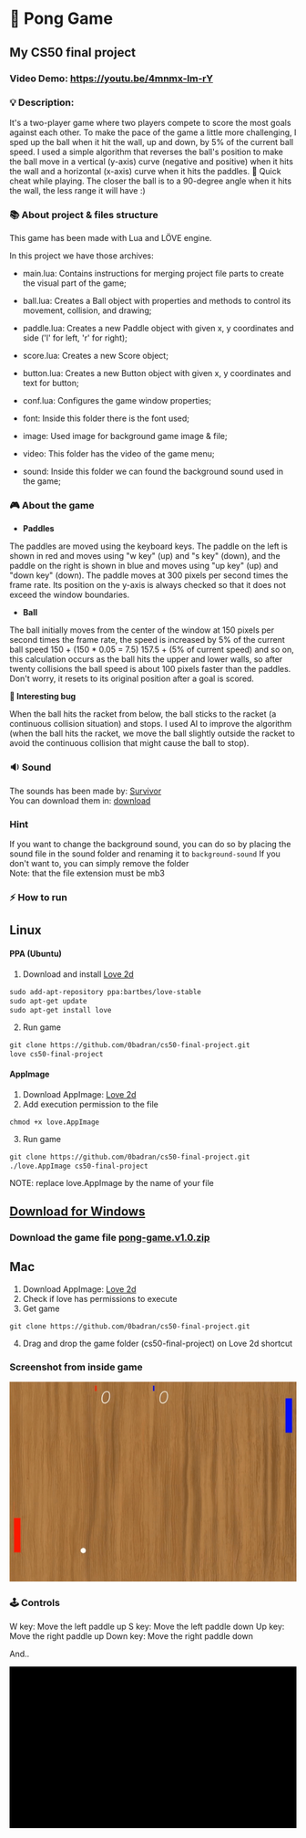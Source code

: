 # 🏓 Pong Game
## My CS50 final project
### Video Demo:  https://youtu.be/4mnmx-lm-rY
### 💡 Description:
<p>It's a two-player game where two players compete to score the most goals against each other. To make the pace of the game a little more challenging, I sped up the ball when it hit the wall, up and down, by 5% of the current ball speed. I used a simple algorithm that reverses the ball's position to make the ball move in a vertical (y-axis) curve (negative and positive) when it hits the wall and a horizontal (x-axis) curve when it hits the paddles. 🧲 Quick cheat while playing. The closer the ball is to a 90-degree angle when it hits the wall, the less range it will have :)</p>

### 📚 About project & files structure
<p>This game has been made with Lua and LÖVE engine.</p>

<p>In this project we have those archives:</p>

* main.lua: Contains instructions for merging project file parts to create the visual part of the game;

* ball.lua: Creates a Ball object with properties and methods to control its movement, collision, and drawing;

* paddle.lua: Creates a new Paddle object with given x, y coordinates and side ('l' for left, 'r' for right);

* score.lua: Creates a new Score object;

* button.lua: Creates a new Button object with given x, y coordinates and text for button;

* conf.lua: Configures the game window properties;

* font: Inside this folder there is the font used;

* image: Used image for background game image & file;

* video: This folder has the video of the game menu;

* sound: Inside this folder we can found the background sound used in the game;

### 🎮 About the game
* <b>Paddles</b>
<p>The paddles are moved using the keyboard keys. The paddle on the left is shown in red and moves using "w key" (up) and "s key" (down), and the paddle on the right is shown in blue and moves using "up key" (up) and "down key" (down). The paddle moves at 300 pixels per second times the frame rate. Its position on the y-axis is always checked so that it does not exceed the window boundaries.</p>

* <b>Ball</b>
<p>The ball initially moves from the center of the window at 150 pixels per second times the frame rate, the speed is increased by 5% of the current ball speed 150 + (150 * 0.05 = 7.5) 157.5 + (5% of current speed) and so on, this calculation occurs as the ball hits the upper and lower walls, so after twenty collisions the ball speed is about 100 pixels faster than the paddles. Don't worry, it resets to its original position after a goal is scored.</p>
<p><b>🐞 Interesting bug</b></p>
When the ball hits the racket from below, the ball sticks to the racket (a continuous collision situation) and stops. I used AI to improve the algorithm (when the ball hits the racket, we move the ball slightly outside the racket to avoid the continuous collision that might cause the ball to stop).

### 🔉 Sound
The sounds has been made by: [Survivor](https://open.spotify.com/artist/26bcq2nyj5GB7uRr558iQg)<br />
You can download them in: [download](https://drive.usercontent.google.com/u/0/uc?id=0B4LOzioZvYiXYUk3OUJudDNRMW8&export=download)
### Hint
If you want to change the background sound, you can do so by placing the sound file in the sound folder and renaming it to `background-sound` If you don't want to, you can simply remove the folder<br/>
Note: that the file extension must be mb3

### ⚡ How to run
## Linux
#### PPA (Ubuntu)
1. Download and install [Love 2d](https://love2d.org/)
```[bash]
sudo add-apt-repository ppa:bartbes/love-stable
sudo apt-get update
sudo apt-get install love
```
2. Run game
```[bash]
git clone https://github.com/0badran/cs50-final-project.git
love cs50-final-project
```
#### AppImage
1. Download AppImage: [Love 2d](https://love2d.org/)
2. Add execution permission to the file
```[bash]
chmod +x love.AppImage
```
3. Run game
```[bash]
git clone https://github.com/0badran/cs50-final-project.git
./love.AppImage cs50-final-project
```
NOTE: replace love.AppImage by the name of your file

## <a href="#windows">Download for Windows</a>
### Download the game file [pong-game.v1.0.zip](https://5tdfwa.am.files.1drv.com/y4mhIjJ8IVVXNSZ7G5dAXuQPVJWpWqKg3RpMu54-Pdxksm48dmYb9VDyui76wcT_GFB7BNZeh856jj8qKY6nNMzvpMox-yh5-k78aSFuQrhJRUGRNLAR09glSWcjwRgYX84s9eQ-yES_yYbBBoQvhT7j1Wftp4rIGlHvJydOAy_Vo3GHMNbIK_nRV9LmIHhPjwGoDdp57y6_4-rLfToV_fQNg)

## Mac
1. Download AppImage: [Love 2d](https://love2d.org/)
2. Check if love has permissions to execute
3. Get game
```[bash]
git clone https://github.com/0badran/cs50-final-project.git
```
4. Drag and drop the game folder (cs50-final-project) on Love 2d shortcut

### Screenshot from inside game
![game screenshot](/image/game-screenshot.gif)

### 🕹 Controls
W key: Move the left paddle up
S key: Move the left paddle down
Up key: Move the right paddle up
Down key: Move the right paddle down
<p>And..</p>

![this is cs50](/image/this_is_cs50.gif)
